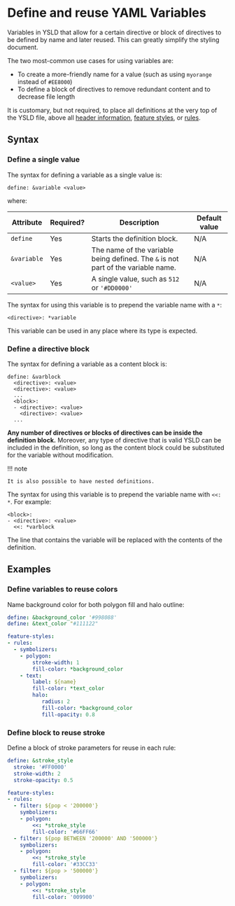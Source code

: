 # Define and reuse YAML Variables

Variables in YSLD that allow for a certain directive or block of directives to be defined by name and later reused. This can greatly simplify the styling document.

The two most-common use cases for using variables are:

-   To create a more-friendly name for a value (such as using `myorange` instead of `#EE8000`)
-   To define a block of directives to remove redundant content and to decrease file length

It is customary, but not required, to place all definitions at the very top of the YSLD file, above all [header information](structure.md), [feature styles](featurestyles.md), or [rules](rules.md).

## Syntax

### Define a single value

The syntax for defining a variable as a single value is:

    define: &variable <value>

where:

| Attribute   | Required? | Description                                                                       | Default value |
|-------------|-----------|-----------------------------------------------------------------------------------|---------------|
| `define`    | Yes       | Starts the definition block.                                                      | N/A           |
| `&variable` | Yes       | The name of the variable being defined. The `&` is not part of the variable name. | N/A           |
| `<value>`   | Yes       | A single value, such as `512` or `'#DD0000'`                                      | N/A           |

The syntax for using this variable is to prepend the variable name with a `*`:

    <directive>: *variable

This variable can be used in any place where its type is expected.

### Define a directive block

The syntax for defining a variable as a content block is:

    define: &varblock
      <directive>: <value>
      <directive>: <value>
      ...
      <block>:
      - <directive>: <value>
        <directive>: <value>
      ...

**Any number of directives or blocks of directives can be inside the definition block.** Moreover, any type of directive that is valid YSLD can be included in the definition, so long as the content block could be substituted for the variable without modification.

!!! note

    It is also possible to have nested definitions.

The syntax for using this variable is to prepend the variable name with `<<: *`. For example:

    <block>:
    - <directive>: <value>  
      <<: *varblock

The line that contains the variable will be replaced with the contents of the definition.

## Examples

### Define variables to reuse colors

Name background color for both polygon fill and halo outline:

``` yaml
define: &background_color '#998088'
define: &text_color "#111122"

feature-styles:
- rules:
  - symbolizers:
    - polygon:
        stroke-width: 1
        fill-color: *background_color
    - text:
        label: ${name}
        fill-color: *text_color
        halo:
           radius: 2
           fill-color: *background_color
           fill-opacity: 0.8
```

### Define block to reuse stroke

Define a block of stroke parameters for reuse in each rule:

``` yaml
define: &stroke_style
  stroke: '#FF0000'
  stroke-width: 2
  stroke-opacity: 0.5

feature-styles:
- rules:
  - filter: ${pop < '200000'}
    symbolizers:
    - polygon:
        <<: *stroke_style
        fill-color: '#66FF66'
  - filter: ${pop BETWEEN '200000' AND '500000'}
    symbolizers:
    - polygon:
        <<: *stroke_style
        fill-color: '#33CC33'
  - filter: ${pop > '500000'}
    symbolizers:
    - polygon:
        <<: *stroke_style
        fill-color: '009900'
```
